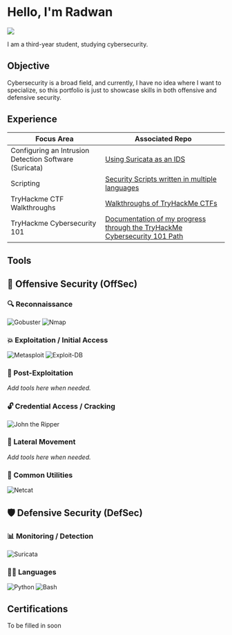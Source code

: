 # Hello, I'm Radwan
<a href="https://www.linkedin.com/in/radwan-rahman-68a535216">
  <img src="https://img.shields.io/badge/-LinkedIn-0072b1?&style=for-the-badge&logo=linkedin&logoColor=white" />
</a>


I am a third-year student, studying cybersecurity.

## Objective
Cybersecurity is a broad field, and currently, I have no idea where I want to specialize, so this portfolio is just to showcase skills in both offensive and defensive security.

## Experience

| Focus Area                                    | Associated Repo            |
|-----------------------------------------------|----------------------------|
| Configuring an Intrusion Detection Software (Suricata)       | <a href="https://github.com/rojounooo/Suricata">Using Suricata as an IDS</a> |
| Scripting                             | <a href="https://github.com/rojounooo/Security-Scripts"> Security Scripts written in multiple languages</a> |
| TryHackme CTF Walkthroughs            | <a href="https://github.com/rojounooo/TryHackMe-Walkthroughs"> Walkthroughs of TryHackMe CTFs</a> |
| TryHackme Cybersecurity 101           | <a href="https://github.com/rojounooo/TryHackMe-CyberSecurity-101"> Documentation of my progress through the TryHackMe Cybersecurity 101 Path</a> |

## Tools

## 🔴 Offensive Security (OffSec)

### 🔍 Reconnaissance
![Gobuster](https://img.shields.io/badge/tool-Gobuster-lightgrey)
![Nmap](https://img.shields.io/badge/tool-Nmap-brightgreen)

### 💥 Exploitation / Initial Access
![Metasploit](https://img.shields.io/badge/tool-Metasploit-red)
![Exploit-DB](https://img.shields.io/badge/tool-Exploit--DB-orange)

### 🦠 Post-Exploitation
*Add tools here when needed.*

### 🔓 Credential Access / Cracking
![John the Ripper](https://img.shields.io/badge/tool-John%20the%20Ripper-yellow)

### 🔁 Lateral Movement
*Add tools here when needed.*

### 🧰 Common Utilities
![Netcat](https://img.shields.io/badge/tool-Netcat-blueviolet)


## 🛡️ Defensive Security (DefSec)

### 📊 Monitoring / Detection
![Suricata](https://img.shields.io/badge/tool-Suricata-blue)

### 🧑‍💻 Languages
![Python](https://img.shields.io/badge/language-Python-3776AB?logo=python&logoColor=white)
![Bash](https://img.shields.io/badge/language-Bash-4EAA25?logo=gnubash&logoColor=white)


## Certifications
To be filled in soon

